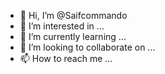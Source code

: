 - 👋 Hi, I’m @Saifcommando
- 👀 I’m interested in ...
- 🌱 I’m currently learning ...
- 💞️ I’m looking to collaborate on ...
- 📫 How to reach me ...

<!---
Saifcommando/Saifcommando is a ✨ special ✨ repository because its `README.md` (this file) appears on your GitHub profile.
You can click the Preview link to take a look at your changes.
--->
